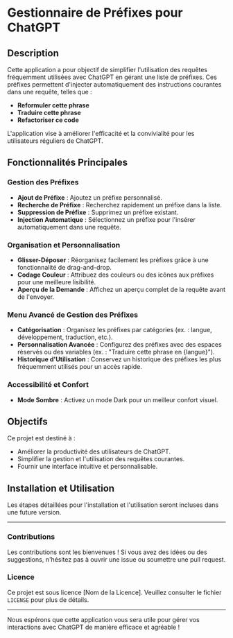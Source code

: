 # Gestionnaire de Préfixes pour ChatGPT

## Description
Cette application a pour objectif de simplifier l'utilisation des requêtes fréquemment utilisées avec ChatGPT en gérant une liste de préfixes. Ces préfixes permettent d'injecter automatiquement des instructions courantes dans une requête, telles que :

- **Reformuler cette phrase**
- **Traduire cette phrase**
- **Refactoriser ce code**

L'application vise à améliorer l'efficacité et la convivialité pour les utilisateurs réguliers de ChatGPT.

## Fonctionnalités Principales

### Gestion des Préfixes
- **Ajout de Préfixe** : Ajoutez un préfixe personnalisé.
- **Recherche de Préfixe** : Recherchez rapidement un préfixe dans la liste.
- **Suppression de Préfixe** : Supprimez un préfixe existant.
- **Injection Automatique** : Sélectionnez un préfixe pour l'insérer automatiquement dans une requête.

### Organisation et Personnalisation
- **Glisser-Déposer** : Réorganisez facilement les préfixes grâce à une fonctionnalité de drag-and-drop.
- **Codage Couleur** : Attribuez des couleurs ou des icônes aux préfixes pour une meilleure lisibilité.
- **Aperçu de la Demande** : Affichez un aperçu complet de la requête avant de l'envoyer.

### Menu Avancé de Gestion des Préfixes
- **Catégorisation** : Organisez les préfixes par catégories (ex. : langue, développement, traduction, etc.).
- **Personnalisation Avancée** : Configurez des préfixes avec des espaces réservés ou des variables (ex. : "Traduire cette phrase en {langue}").
- **Historique d'Utilisation** : Conservez un historique des préfixes les plus fréquemment utilisés pour un accès rapide.

### Accessibilité et Confort
- **Mode Sombre** : Activez un mode Dark pour un meilleur confort visuel.

## Objectifs
Ce projet est destiné à :
- Améliorer la productivité des utilisateurs de ChatGPT.
- Simplifier la gestion et l'utilisation des requêtes courantes.
- Fournir une interface intuitive et personnalisable.

## Installation et Utilisation
Les étapes détaillées pour l'installation et l'utilisation seront incluses dans une future version.

---

### Contributions
Les contributions sont les bienvenues ! Si vous avez des idées ou des suggestions, n'hésitez pas à ouvrir une issue ou soumettre une pull request.

### Licence
Ce projet est sous licence [Nom de la Licence]. Veuillez consulter le fichier `LICENSE` pour plus de détails.

---

Nous espérons que cette application vous sera utile pour gérer vos interactions avec ChatGPT de manière efficace et agréable !
